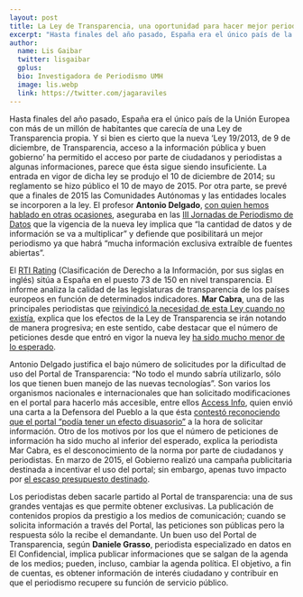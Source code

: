 ```yaml
---
layout: post
title: La Ley de Transparencia, una oportunidad para hacer mejor periodismo
excerpt: "Hasta finales del año pasado, España era el único país de la Unión Europea con más de un millón de habitantes que carecía de una Ley de Transparencia propia. Y si bien es cierto que la nueva ‘Ley 19/2013, de 9 de diciembre, de Transparencia, acceso a la información pública y buen gobierno’ ha permitido el acceso por parte de ciudadanos y periodistas a algunas informaciones, parece que ésta sigue siendo insuficiente."
author:
  name: Lis Gaibar
  twitter: lisgaibar
  gplus:  
  bio: Investigadora de Periodismo UMH
  image: lis.webp
  link: https://twitter.com/jagaraviles
---
```

Hasta finales del año pasado, España era el único país de la Unión Europea con más de un millón de habitantes que carecía de una Ley de Transparencia propia. Y si bien es cierto que la nueva ‘Ley 19/2013, de 9 de diciembre, de Transparencia, acceso a la información pública y buen gobierno’ ha permitido el acceso por parte de ciudadanos y periodistas a algunas informaciones, parece que ésta sigue siendo insuficiente. La entrada en vigor de dicha ley se produjo el 10 de diciembre de 2014; su reglamento se hizo público el 10 de mayo de 2015. Por otra parte, se prevé que a finales de 2015 las Comunidades Autónomas y las entidades locales se incorporen a la ley. El profesor **Antonio Delgado**, [con quien hemos hablado en otras ocasiones]( http://mip.umh.es/blog/2015/05/17/periodismo-datos-antonio-delgado/), aseguraba en las [III Jornadas de Periodismo de Datos]( http://periodismodatos.okfn.es/) que la vigencia de la nueva ley implica que “la cantidad de datos y de información se va a multiplicar” y defiende que posibilitará un mejor periodismo ya que habrá “mucha información exclusiva extraíble de fuentes abiertas”.

El [RTI Rating](http://www.rti-rating.org/) (Clasificación de Derecho a la Información, por sus siglas en inglés) sitúa a España en el puesto 73 de 150 en nivel transparencia. El informe analiza la calidad de las legislaturas de transparencia de los países europeos en función de determinados indicadores. **Mar Cabra**, una de las principales periodistas que [reivindicó la necesidad de esta Ley cuando no existía]( http://noticias.lainformacion.com/espana/mar-cabra-la-periodista-espanola-que-hace-temblar-a-los-defraudadores_HjONbkOB8Fa6mz1ucnjkl3/), explica que los efectos de la Ley de Transparencia se irán notando de manera progresiva; en este sentido, cabe destacar que el número de peticiones desde que entró en vigor la nueva ley [ha sido mucho menor de lo esperado](http://noticias.terra.es/mundo/latinoamerica/presidenta-consejo-con-ley-de-transparencia-menos-corrupcion-en-espana,c5b28cfb466ec410VgnCLD200000b2bf46d0RCRD.html).

Antonio Delgado justifica el bajo número de solicitudes por la dificultad de uso del Portal de Transparencia: “No todo el mundo sabría utilizarlo, sólo los que tienen buen manejo de las nuevas tecnologías”. Son varios los organismos nacionales e internacionales que han solicitado modificaciones en el portal para hacerlo más accesible, entre ellos [Access Info]( http://www.access-info.org/), quien envió una carta a la Defensora del Pueblo a la que ésta [contestó reconociendo que el portal “podía tener un efecto disuasorio”](http://www.access-info.org/es/esp-es/15451) a la hora de solicitar información.
Otro de los motivos por los que el número de peticiones de información ha sido mucho al inferior del esperado, explica la periodista Mar Cabra, es el desconocimiento de la norma por parte de ciudadanos y periodistas. En marzo de 2015, el Gobierno realizó una campaña publicitaria destinada a incentivar el uso del portal; sin embargo, apenas tuvo impacto por [el escaso presupuesto destinado](http://politica.elpais.com/politica/2015/06/07/actualidad/1433702508_402702.html).

Los periodistas deben sacarle partido al Portal de transparencia: una de sus grandes ventajas es que permite obtener exclusivas. La publicación de contenidos propios da prestigio a los medios de comunicación; cuando se solicita información a través del Portal, las peticiones son públicas pero la respuesta sólo la recibe el demandante. Un buen uso del Portal de Transparencia, según **Daniele Grasso**, periodista especializado en datos en El Confidencial, implica publicar informaciones que se salgan de la agenda de los medios; pueden, incluso, cambiar la agenda política. El objetivo, a fin de cuentas, es obtener información de interés ciudadano y contribuir en que el periodismo recupere su función de servicio público.